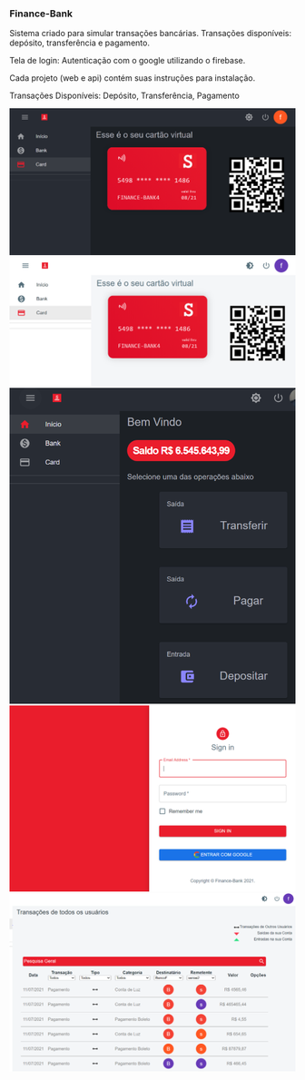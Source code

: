 ### Finance-Bank

Sistema criado para simular transações bancárias.
Transações disponíveis: depósito, transferência e pagamento.

Tela de login: Autenticação com o google utilizando o firebase.


Cada projeto (web e api) contém suas instruções para instalação.

Transações Disponíveis:
Depósito,
Transferência,
Pagamento


<img src="./web/public/print/card-dark.png">
<img src="./web/public/print/card.png">
<img src="./web/public/print/home.png">
<img src="./web/public/print/logn.png">
<img src="./web/public/print/transactions.png">
